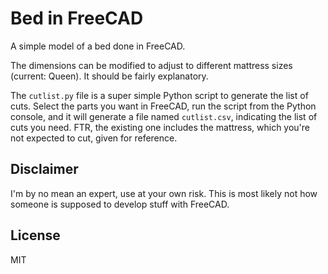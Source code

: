 # Bed in FreeCAD

A simple model of a bed done in FreeCAD.

The dimensions can be modified to adjust to different mattress sizes (current: Queen). It should be fairly explanatory.

The `cutlist.py` file is a super simple Python script to generate the list of cuts. Select the parts you want in FreeCAD, run the script from the Python console, and it will generate a file named `cutlist.csv`, indicating the list of cuts you need. FTR, the existing one includes the mattress, which you're not expected to cut, given for reference.

## Disclaimer

I'm by no mean an expert, use at your own risk. This is most likely not how someone is supposed to develop stuff with FreeCAD.

## License

MIT

